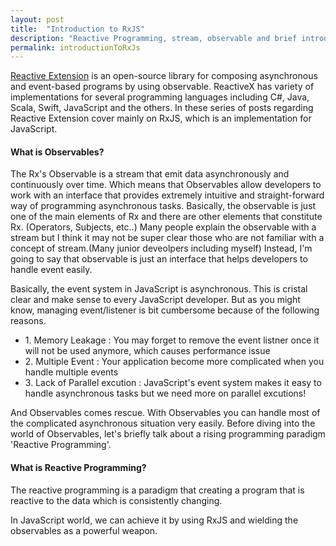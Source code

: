 ```yaml
---
layout: post
title:  "Introduction to RxJS"
description: "Reactive Programming, stream, observable and brief introduction to RxJS"
permalink: introductionToRxJs
---
```


<p>
  <a href="http://reactivex.io/" target="_blank">Reactive Extension</a> is an open-source library for composing asynchronous and event-based programs by using observable. ReactiveX has variety of implementations for several programming languages including C#, Java, Scala, Swift, JavaScript and the others. In these series of posts regarding Reactive Extension cover mainly on RxJS, which is an implementation for JavaScript.
</p>
<!--excerpt_separator-->

<h4>What is Observables?</h4>
<p>
  The Rx's Observable is a stream that emit data asynchronously and continuously over time. Which means that Observables allow developers to work with an interface that provides extremely intuitive and straight-forward way of programming asynchronous tasks. Basically, the observable is just one of the main elements of Rx and there are other elements that constitute Rx. (Operators, Subjects, etc..) Many people explain the observable with a stream but I think it may not be super clear those who are not familiar with a concept of stream.(Many junior deveolpers including myself) Instead, I'm going to say that observable is just an interface that helps developers to handle event easily.
</p>
<p>
  Basically, the event system in JavaScript is asynchronous. This is cristal clear and make sense to every JavaScript developer. But as you might know, managing event/listener is bit cumbersome because of the following reasons.
  <ul>
    <li>1. Memory Leakage : You may forget to remove the event listner once it will not be used anymore, which causes performance issue</li>
    <li>2. Multiple Event : Your application become more complicated when you handle multiple events</li>
    <li>3. Lack of Parallel excution : JavaScript's event system makes it easy to handle asynchronous tasks but we need more on parallel excutions!</li>
  </ul>
</p>
<p>
  And Observables comes rescue. With Observables you can handle most of the complicated asynchronous situation very easily. Before diving into the world of Observables, let's briefly talk about a rising programming paradigm 'Reactive Programming'.
</p>

<h4>What is Reactive Programming?</h4>
<p>
  The reactive programming is a paradigm that creating a program that is reactive to the data which is consistently changing. 

  In JavaScript world, we can achieve it by using RxJS and wielding the observables as a powerful weapon.
</p>
